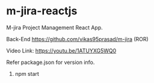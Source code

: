 # m-jira-reactjs
M-jira Project Management React App.

Back-End https://github.com/vikas95prasad/m-jira (ROR)

Video Link: https://youtu.be/1ATUYXG5WQ0

Refer package.json for version info.

1. npm start
